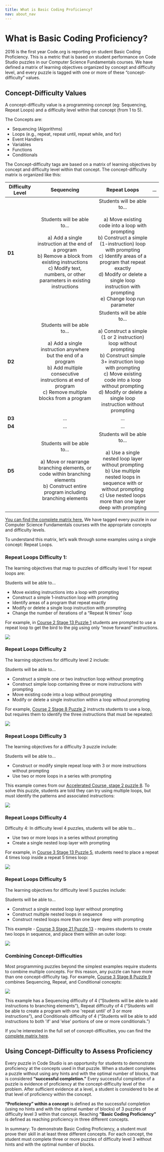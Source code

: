 ```yaml
---
title: What is Basic Coding Proficiency?
nav: about_nav
---
```


# What is Basic Coding Proficiency?

2016 is the first year Code.org is reporting on student Basic Coding Proficiency. This is a metric that is based on student performance on Code Studio puzzles in our Computer Science Fundamentals courses. We have defined a matrix of learning objectives organized by concept and difficulty level, and every puzzle is tagged with one or more of these “concept-difficulty” values. 

## Concept-Difficulty Values

A concept-difficulty value is a programming concept (eg: Sequencing, Repeat Loops) and a difficulty level within that concept (from 1 to 5).

The Concepts are:

- Sequencing (Algorithms)
- Loops (e.g., repeat, repeat until, repeat while, and for)
- Event Handlers
- Variables
- Functions
- Conditionals

 
The Concept-difficulty tags are based on a matrix of learning objectives by concept and difficulty level within that concept. The concept-difficulty matrix is organized like this:

|Difficulty Level|Sequencing|Repeat Loops|...|
|---|:---:|:---:|:---:|
|**D1**|Students will be able to...<br /><br />a) Add a single instruction at the end of a program<br />b) Remove a block from existing instructions<br />c) Modify text, numbers, or other parameters in existing instructions |Students will be able to...<br /><br />a) Move existing code into a loop with prompting<br />b) Construct a simple (1-instruction) loop with prompting<br />c) Identify areas of a program that repeat exactly<br />d) Modify or delete a single loop instruction with prompting<br />e) Change loop run parameter| |
|**D2**|Students will be able to...<br /><br />a) Add a single instruction anywhere but the end of a program<br />b) Add multiple consecutive instructions at end of program<br />c) Remove multiple blocks from a program|Students will be able to...<br /><br />a) Construct a simple (1 or 2 instruction) loop without prompting<br />b) Construct simple 3+ instruction loop with prompting<br />c) Move existing code into a loop without prompting<br />d) Modify or delete a single loop instruction without prompting<br />
|**D3**|...|...||
|**D4**|...|...||
|**D5**|Students will be able to...<br /><br />a) Move or rearrange branching elements, or code within branching elements<br />b) Construct entire program including branching elements|Students will be able to...<br /><br />a) Use a single nested loop layer without prompting<br />b) Use multiple nested loops in sequence with or without prompting<br />c) Use nested loops more than one layer deep with prompting||


[You can find the complete matrix here.](https://docs.google.com/spreadsheets/d/15u3XKI8dr2ysFlp-pymvyX6XCvUe3YeK05M-AaM6H1o/) We have tagged every puzzle in our Computer Science Fundamentals courses with the appropriate concepts and difficulty levels.

To understand this matrix, let’s walk through some examples using a single concept: Repeat Loops.

### Repeat Loops Difficulty 1:

The learning objectives that map to puzzles of difficulty level 1 for repeat loops are:

Students will be able to...

- Move existing instructions into a loop with prompting
- Construct a simple 1-instruction loop with prompting
- Identify areas of a program that repeat exactly
- Modify or delete a single loop instruction with prompting
- Change the number of iterations of a “Repeat N times” loop

For example, in [Course 2 Stage 13 Puzzle 1](https://studio.code.org/s/course1/stage/13/puzzle/2) students are prompted to use a repeat loop to get the bird to the pig using only “move forward” instructions.

<img src="/images/c1s13p1.png" />

### Repeat Loops Difficulty 2

The learning objectives for difficulty level 2 include:

Students will be able to...

- Construct a simple one or two instruction loop without prompting
- Construct simple loop containing three or more instructions with prompting
- Move existing code into a loop without prompting
- Modify or delete a single instruction within a loop without prompting

For example, [Course 2 Stage 8 Puzzle 2](https://studio.code.org/s/course2/stage/8/puzzle/2) instructs students to use a loop, but requires them to identify the three instructions that must be repeated:

<img src="/images/c2s8p2.png" />


### Repeat Loops Difficulty 3

The learning objectives for a difficulty 3 puzzle include: 

Students will be able to...

- Construct or modify simple repeat loop with 3 or more instructions without prompting
- Use two or more loops in a series with prompting

This example comes from our [Accelerated Course, stage 2 puzzle 8](https://studio.code.org/s/20-hour/stage/2/puzzle/8). To solve this puzzle, students are told they can try using multiple loops, but must identify the patterns and associated instructions:

<img src="/images/c20s2p8.png" />

### Repeat Loops Difficulty 4
Difficulty 4:
In difficulty level 4 puzzles, students will be able to…

- Use two or more loops in a series without prompting
- Create a single nested loop layer with prompting

For example, in [Course 3 Stage 13 Puzzle 5](https://studio.code.org/s/course3/stage/13/puzzle/5), students need to place a repeat 4 times loop inside a repeat 5 times loop:

<img src="/images/c3s13p5.png" />


### Repeat Loops Difficulty 5

The learning objectives for difficulty level 5 puzzles include: 

Students will be able to…

- Construct a single nested loop layer without prompting
- Construct multiple nested loops in sequence
- Construct nested loops more than one layer deep with prompting

This example - [Course 3 Stage 21 Puzzle 13](https://studio.code.org/s/course3/stage/21/puzzle/13) - requires students to create two loops in sequence, and place them within an outer loop:

<img src="/images/c3s21p13.png" />

### Combining Concept-Difficulties

Most programming puzzles beyond the simplest examples require students to combine multiple concepts. For this reason, any puzzle can have more than one concept-difficulty tag. For example, [Course 3 Stage 8 Puzzle 9](https://studio.code.org/course3/stage/8/puzzle/9) combines Sequencing, Repeat, and Conditional concepts:

<img src="/images/c3s8p9.png" />

This example has a Sequencing difficulty of 4 (“Students will be able to add instructions to branching elements”), Repeat difficulty of 4 (“Students will be able to create a program with one 'repeat until' of 3 or more instructions”), and Conditionals difficulty of 4 (“Students will be able to add instructions to both 'if' and 'else' portions of one or more conditionals.”)

If you’re interested in the full set of concept-difficulties, you can find the [complete matrix here](https://docs.google.com/spreadsheets/d/15u3XKI8dr2ysFlp-pymvyX6XCvUe3YeK05M-AaM6H1o/).


## Using Concept-Difficulty to Assess Proficiency

Every puzzle in Code Studio is an opportunity for students to demonstrate proficiency at the concepts used in that puzzle. When a student completes a puzzle without using any hints and with the optimal number of blocks, that is considered **“successful completion.”** Every successful completion of a puzzle is evidence of proficiency at the concept-difficulty level of the problem. After sufficient evidence at a level, a student is considered to be at that level of proficiency within the concept.

**“Proficiency” within a concept** is defined as the successful completion (using no hints and with the optimal number of blocks) of 3 puzzles of difficulty level 3 within that concept. Reaching **“Basic Coding Proficiency”** is defined as reaching proficiency in three different concepts. 

In summary: To demonstrate Basic Coding Proficiency, a student must prove their skill in at least three different concepts. For each concept, the student must complete three or more puzzles of difficulty level 3 without hints and with the optimal number of blocks.
